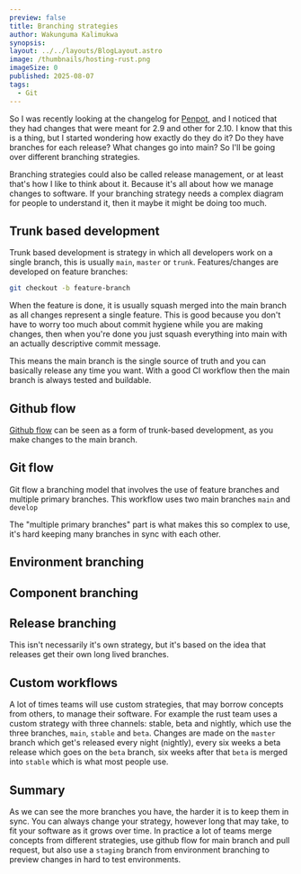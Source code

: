 ```yaml
---
preview: false
title: Branching strategies
author: Wakunguma Kalimukwa
synopsis: 
layout: ../../layouts/BlogLayout.astro
image: /thumbnails/hosting-rust.png
imageSize: 0
published: 2025-08-07
tags:
  - Git
---
```

So I was recently looking at the changelog for [Penpot](https://penpot.app/), and I noticed that they had changes that were meant for 2.9 and other for 2.10. I know that this is a thing, but I started wondering how exactly do they do it? Do they have branches for each release? What changes go into main? So I'll be going over different branching strategies.

Branching strategies could also be called release management, or at least that's how I like to think about it. Because it's all about how we manage changes to software. If your branching strategy needs a complex diagram for people to understand it, then it maybe it might be doing too much.

## Trunk based development
Trunk based development is strategy in which all developers work on a single branch, this is usually `main`, `master` or `trunk`. Features/changes are developed on feature branches:

```bash
git checkout -b feature-branch
```

When the feature is done, it is usually squash merged into the main branch as all changes represent a single feature. This is good because you don't have to worry too much about commit hygiene while you are making changes, then when you're done you just squash everything into main with an actually descriptive commit message.

This means the main branch is the single source of truth and you can basically release any time you want. With a good CI workflow then the main branch is always tested and buildable.

## Github flow
[Github flow](https://docs.github.com/en/get-started/using-github/github-flow) can be seen as a form of trunk-based development, as you make changes to the main branch. 

## Git flow
Git flow a branching model that involves the use of feature branches and multiple primary branches. This workflow uses two main branches `main` and `develop`

The "multiple primary branches" part is what makes this so complex to use, it's hard keeping many branches in sync with each other. 

## Environment branching

## Component branching

## Release branching
This isn't necessarily it's own strategy, but it's based on the idea that releases get their own long lived branches.
## Custom workflows
A lot of times teams will use custom strategies, that may borrow concepts from others, to manage their software. For example the rust team uses a custom strategy with three channels: stable, beta and nightly, which use the three branches, `main`, `stable` and `beta`. Changes are made on the `master` branch which get's released every night (nightly), every six weeks a beta release which goes on the `beta` branch, six weeks after that `beta` is merged into `stable` which is what most people use.
## Summary
As we can see the more branches you have, the harder it is to keep them in sync. You can always change your strategy, however long that may take, to fit your software as it grows over time. In practice a lot of teams merge concepts from different strategies, use github flow for main branch and pull request, but also use a `staging` branch from environment branching to preview changes in hard to test environments. 
